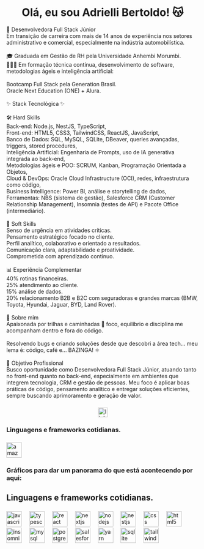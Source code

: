 <h1 align="center">Olá, eu sou Adrielli Bertoldo! 😽</h1>

<p align="left">🎯 Desenvolvedora Full Stack Júnior<br>Em transição de carreira com mais de 14 anos de experiência nos setores administrativo e comercial, especialmente na indústria automobilística.<br><br>🎓 Graduada em Gestão de RH pela Universidade Anhembi Morumbi.<br> 👩🏻‍💻 Em formação técnica contínua, desenvolvimento de software, metodologias ágeis e inteligência artificial:<br><br>Bootcamp Full Stack pela Generation Brasil.<br>Oracle Next Education (ONE) + Alura.<br><br>✨ Stack Tecnológica ✨<br><br>🛠️ Hard Skills<br>Back-end: Node.js, NestJS, TypeScript,<br>Front-end: HTML5, CSS3, TailwindCSS, ReactJS, JavaScript,<br>Banco de Dados: SQL, MySQL, SQLite, DBeaver, queries avançadas, triggers, stored procedures,<br>Inteligência Artificial: Engenharia de Prompts, uso de IA generativa integrada ao back-end,<br>Metodologias ágeis e POO: SCRUM, Kanban, Programação Orientada a Objetos,<br>Cloud & DevOps: Oracle Cloud Infrastructure (OCI), redes, infraestrutura como código,<br>Business Intelligence: Power BI, análise e storytelling de dados,<br>Ferramentas: NBS (sistema de gestão), Salesforce CRM (Customer Relationship Management), Insomnia (testes de API) e Pacote Office (intermediário).<br><br>🧠 Soft Skills<br>Senso de urgência em atividades críticas.<br>Pensamento estratégico focado no cliente.<br>Perfil analítico, colaborativo e orientado a resultados.<br>Comunicação clara, adaptabilidade e proatividade.<br>Comprometida com aprendizado contínuo.<br><br>📊 Experiência Complementar<br>40% rotinas financeiras.<br>25% atendimento ao cliente.<br>15% análise de dados.<br>20% relacionamento B2B e B2C com seguradoras e grandes marcas (BMW, Toyota, Hyundai, Jaguar, BYD, Land Rover).<br><br>🌿 Sobre mim<br>Apaixonada por trilhas e caminhadas 🥾 foco, equilíbrio e disciplina me acompanham dentro e fora do código.<br><br>Resolvendo bugs e criando soluções desde que descobri a área tech… meu lema é: código, café e... BAZINGA! ⚛️<br><br>📌 Objetivo Profissional<br>Busco oportunidade como Desenvolvedora Full Stack Júnior, atuando tanto no front-end quanto no back-end, especialmente em ambientes que integrem tecnologia, CRM e gestão de pessoas. Meu foco é aplicar boas práticas de código, pensamento analítico e entregar soluções eficientes, sempre buscando aprimoramento e geração de valor.</p>

###

<div align="center">
  <a href="https://www.linkedin.com/in/adrielli-bertoldo/" target="_blank">
    <img src="https://img.shields.io/static/v1?message=LinkedIn&logo=linkedin&label=&color=0077B5&logoColor=white&labelColor=&style=for-the-badge" height="25" alt="linkedin logo"  />
  </a>
</div>

###

<h3 align="left">Linguagens e frameworks cotidianas.</h3>

###

<div align="left">
  <img src="https://cdn.jsdelivr.net/gh/devicons/devicon/icons/amazonwebservices/amazonwebservices-line-wordmark.svg" height="40" alt="amazonwebservices logo"  />
</div>

###

<h3 align="left">Gráficos para dar um panorama do que está acontecendo por aqui:</h3>

###

###

<h2 align="left">Linguagens e frameworks cotidianas.</h2>

###

<div align="left">
  <img src="https://cdn.jsdelivr.net/gh/devicons/devicon/icons/javascript/javascript-original.svg" height="40" alt="javascript logo"  />
  <img width="12" />
  <img src="https://cdn.jsdelivr.net/gh/devicons/devicon/icons/typescript/typescript-original.svg" height="40" alt="typescript logo"  />
  <img width="12" />
  <img src="https://cdn.jsdelivr.net/gh/devicons/devicon/icons/react/react-original.svg" height="40" alt="react logo"  />
  <img width="12" />
  <img src="https://cdn.jsdelivr.net/gh/devicons/devicon/icons/nextjs/nextjs-original.svg" height="40" alt="nextjs logo"  />
  <img width="12" />
  <img src="https://cdn.jsdelivr.net/gh/devicons/devicon/icons/nodejs/nodejs-original.svg" height="40" alt="nodejs logo"  />
  <img width="12" />
  <img src="https://cdn.jsdelivr.net/gh/devicons/devicon/icons/nestjs/nestjs-original.svg" height="40" alt="nestjs logo"  />
  <img width="12" />
  <img src="https://cdn.jsdelivr.net/gh/devicons/devicon/icons/css3/css3-original.svg" height="40" alt="css logo"  />
  <img width="12" />
  <img src="https://cdn.jsdelivr.net/gh/devicons/devicon/icons/html5/html5-original.svg" height="40" alt="html5 logo"  />
  <img width="12" />
  <img src="https://cdn.jsdelivr.net/gh/devicons/devicon/icons/insomnia/insomnia-original.svg" height="40" alt="insomnia logo"  />
  <img width="12" />
  <img src="https://cdn.jsdelivr.net/gh/devicons/devicon/icons/mysql/mysql-original.svg" height="40" alt="mysql logo"  />
  <img width="12" />
  <img src="https://cdn.jsdelivr.net/gh/devicons/devicon/icons/postgresql/postgresql-original.svg" height="40" alt="postgresql logo"  />
  <img width="12" />
  <img src="https://cdn.jsdelivr.net/gh/devicons/devicon/icons/salesforce/salesforce-original.svg" height="40" alt="salesforce logo"  />
  <img width="12" />
  <img src="https://cdn.jsdelivr.net/gh/devicons/devicon/icons/yarn/yarn-original.svg" height="40" alt="yarn logo"  />
  <img width="12" />
  <img src="https://cdn.jsdelivr.net/gh/devicons/devicon/icons/sqlite/sqlite-original.svg" height="40" alt="sqlite logo"  />
  <img width="12" />
  <img src="https://cdn.jsdelivr.net/gh/devicons/devicon/icons/tailwindcss/tailwindcss-original-wordmark.svg" height="40" alt="tailwindcss logo"  />
</div>

###
